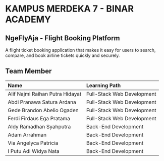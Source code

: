 
# KAMPUS MERDEKA 7 - BINAR ACADEMY




## NgeFlyAja - Flight Booking Platform
A flight ticket booking application that makes it easy for users to search, compare, and book airline tickets quickly and securely.



## Team Member



| Name                               | Learning Path |
| :--------------------------------- | :------------ |
| Alif Najmi Raihan Putra Hidayat    | Full-Stack Web Development |
| Abdi Pranawa Satura Ardana         | Full-Stack Web Development |
| Gede Brandon Abelio Ogaden         | Full-Stack Web Development |
| Ferdi Firdaus Ega Pratama          | Full-Stack Web Development |
| Aldy Ramadhan Syahputra            | Back-End Development |
| Adam Arrahman                      | Back-End Development |
| Via Angelyca Patricia              | Back-End Development |
| I Putu Adi Widya Nata              | Back-End Development |
